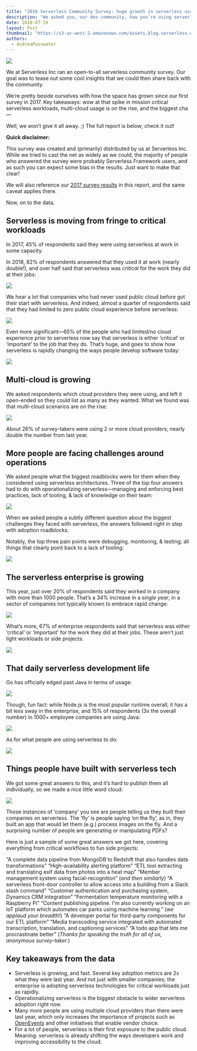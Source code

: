 ```yaml
---
title: "2018 Serverless Community Survey: huge growth in serverless usage"
description: "We asked you, our dev community, how you’re using serverless. And even we were surprised by how much things have grown Ready for the data?"
date: 2018-07-19
layout: Post
thumbnail: "https://s3-us-west-2.amazonaws.com/assets.blog.serverless.com/2018-community-survey/serverless-survey-thumb.jpg"
authors:
  - AndreaPasswater
---
```


<img src="https://s3-us-west-2.amazonaws.com/assets.blog.serverless.com/2018-community-survey/serverless-survey-header.jpg">

We at Serverless Inc ran an open-to-all serverless community survey. Our goal was to tease out some cool insights that we could then share back with the community.

We’re pretty beside ourselves with how the space has grown since our first survey in 2017. Key takeaways: *wow* at that spike in mission critical serverless workloads, multi-cloud usage is on the rise, and the biggest cha—

Well, we won’t give it all away. ;) The full report is below; check it out!

**Quick disclaimer:**

This survey was created and (primarily) distributed by us at Serverless Inc. While we tried to cast the net as widely as we could, the majority of people who answered the survey were probably Serverless Framework users, and as such you can expect some bias in the results. Just want to make that clear!

We will also reference our [2017 survey results](https://serverless.com/blog/state-of-serverless-community/) in this report, and the same caveat applies there.

Now, on to the data.

## Serverless is moving from fringe to critical workloads

In 2017, 45% of respondents said they were using serverless at work in some capacity.

In 2018, 82% of respondents answered that they used it at work (nearly double!), and over half said that serverless was *critical* for the work they did at their jobs:

<img src="https://s3-us-west-2.amazonaws.com/assets.blog.serverless.com/2018-community-survey/level-serverless-usage.jpg">

We hear a lot that companies who had never used public cloud before got their start with serverless. And indeed, almost a quarter of respondents said that they had limited to zero public cloud experience before serverless:

<img src="https://s3-us-west-2.amazonaws.com/assets.blog.serverless.com/2018-community-survey/public-cloud-experience.jpg">

Even more significant—65% of the people who had limited/no cloud experience prior to serverless now say that serverless is either ‘critical’ or ‘important’ to the job that they do. That’s huge, and goes to show how serverless is rapidly changing the ways people develop software today:

<img src="https://s3-us-west-2.amazonaws.com/assets.blog.serverless.com/2018-community-survey/serverless-public-cloud.jpg">

## Multi-cloud is growing

We asked respondents which cloud providers they were using, and left it open-ended so they could list as many as they wanted. What we found was that multi-cloud scenarios are on the rise:

<img src="https://s3-us-west-2.amazonaws.com/assets.blog.serverless.com/2018-community-survey/number-serverless-providers.jpg">

About 26% of survey-takers were using 2 or more cloud providers; nearly double the number from last year.

## More people are facing challenges around operations

We asked people what the biggest roadblocks were for them when they considered using serverless architectures. Three of the top four answers had to do with operationalizing serverless—managing and enforcing best practices, lack of tooling, & lack of knowledge on their team:

<img src="https://s3-us-west-2.amazonaws.com/assets.blog.serverless.com/2018-community-survey/concerns-serverless.jpg">

When we asked people a subtly different question about the biggest challenges they faced with serverless, the answers followed right in step with adoption roadblocks.

Notably, the top three pain points were debugging, monitoring, & testing; all things that clearly point back to a lack of tooling:

<img src="https://s3-us-west-2.amazonaws.com/assets.blog.serverless.com/2018-community-survey/challenges-serverless.jpg">

## The serverless enterprise is growing

This year, just over 20% of respondents said they worked in a company with more than 1000 people. That’s a 34% increase in a *single year*, in a sector of companies not typically known to embrace rapid change:

<img src="https://s3-us-west-2.amazonaws.com/assets.blog.serverless.com/2018-community-survey/serverless-company-size.jpg">

What’s more, 67% of enterprise respondents said that serverless was either ‘critical’ or ‘important’ for the work they did at their jobs. These aren’t just light workloads or side projects.

<img src="https://s3-us-west-2.amazonaws.com/assets.blog.serverless.com/2018-community-survey/enterprise-serverless-critical-job.jpg">

## That daily serverless development life

Go has officially edged past Java in terms of usage:

<img src="https://s3-us-west-2.amazonaws.com/assets.blog.serverless.com/2018-community-survey/serverless-languages-go.jpg">

Though, fun fact: while Node.js is the most popular runtime overall, it has a bit less sway in the enterprise, and 15% of respondents (3x the overall number) in 1000+ employee companies are using Java:

<img src="https://s3-us-west-2.amazonaws.com/assets.blog.serverless.com/2018-community-survey/serverless-enterprise-java.jpg">

As for what people are using serverless to do:

<img src="https://s3-us-west-2.amazonaws.com/assets.blog.serverless.com/2018-community-survey/serverless-use-case.jpg">

## Things people have built with serverless tech

We got some great answers to this, and it’s hard to publish them all individually, so we made a nice little word cloud:

<img src="https://s3-us-west-2.amazonaws.com/assets.blog.serverless.com/2018-community-survey/serverless-use-case-wordcloud.jpg">

Those instances of ‘company’ you see are people telling us they built their companies on serverless. The ‘fly’ is people saying ‘on the fly’, as in, they built an app that would let them (e.g.) process images on the fly. And a surprising number of people are generating or manipulating PDFs?

Here is just a sample of some great answers we got here, covering everything from critical workflows to fun side projects:

“A complete data pipeline from MongoDB to Redshift that also handles data transformations”
“High-availability alerting platform”
“ETL tool extracting and translating exif data from photos into a heat map”
“Member management system using facial-recognition” (*and then similarly*) “A serverless front-door controller to allow access into a building from a Slack slash command”
“Customer authentication and purchasing system, Dynamics CRM integration”
“Fermentation temperature monitoring with a Raspberry Pi”
“Content publishing pipeline. I'm also currently working on an IoT platform which automates car parks using machine learning.” (*we applaud your breadth!*)
“A developer portal for third-party components for our ETL platform”
“Media transcoding service integrated with automated transcription, translation, and captioning services”
“A todo app that lets me procrastinate better” (*Thanks for speaking the truth for all of us, anonymous survey-taker.*)

## Key takeaways from the data

- Serverless is growing, and fast. Several key adoption metrics are 2x what they were last year. And not just with smaller companies; the enterprise is adopting serverless technologies for critical workloads just as rapidly.
- Operationalizing serverless is the biggest obstacle to wider serverless adoption right now.
- Many more people are using multiple cloud providers than there were last year, which only increases the importance of projects such as [OpenEvents](https://cloudevents.io/) and other initiatives that enable vendor choice.
- For a lot of people, serverless is their first exposure to the public cloud. Meaning: serverless is already shifting the ways developers work and improving accessibility to the cloud.
